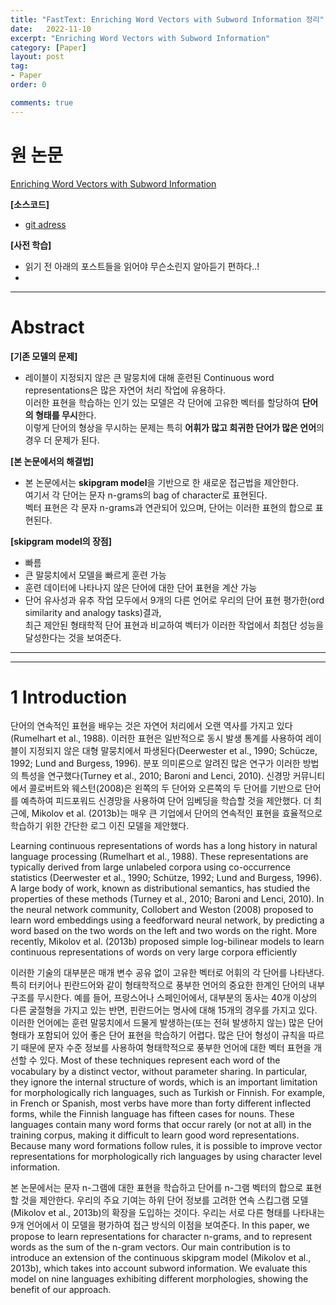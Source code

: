 ```yaml
---
title: "FastText: Enriching Word Vectors with Subword Information 정리"
date:   2022-11-10
excerpt: "Enriching Word Vectors with Subword Information"
category: [Paper]
layout: post
tag:
- Paper
order: 0

comments: true
---
```



   
# 원 논문
[Enriching Word Vectors with Subword Information](https://arxiv.org/abs/2112.10508)

**[소스코드]**     
* [git adress](https://github.com/zhang-yu-wei/MTP-CLNN)


**[사전 학습]**
* 읽기 전 아래의 포스트들을 읽어야 무슨소린지 알아듣기 편하다..!   
* 

---

# Abstract
**[기존 모델의 문제]**      
* 레이블이 지정되지 않은 큰 말뭉치에 대해 훈련된 Continuous word representations은 많은 자연어 처리 작업에 유용하다.    
이러한 표현을 학습하는 인기 있는 모델은 각 단어에 고유한 벡터를 할당하여 **단어의 형태를 무시**한다.    
이렇게 단어의 형상을 무시하는 문제는 특히 **어휘가 많고 희귀한 단어가 많은 언어**의 경우 더 문제가 된다.    

**[본 논문에서의 해결법]**      
* 본 논문에서는 **skipgram model**을 기반으로 한 새로운 접근법을 제안한다.     
여기서 각 단어는 문자 n-grams의 bag of character로 표현된다.     
벡터 표현은 각 문자 n-grams과 연관되어 있으며, 단어는 이러한 표현의 합으로 표현된다.     

**[skipgram model의 장점]**      
* 빠름      
* 큰 말뭉치에서 모델을 빠르게 훈련 가능      
* 훈련 데이터에 나타나지 않은 단어에 대한 단어 표현을 계산 가능      
* 단어 유사성과 유추 작업 모두에서 9개의 다른 언어로 우리의 단어 표현 평가한(ord similarity and analogy tasks)결과,          
최근 제안된 형태학적 단어 표현과 비교하여 벡터가 이러한 작업에서 최첨단 성능을 달성한다는 것을 보여준다.    


-----
-----

# 1 Introduction
단어의 연속적인 표현을 배우는 것은 자연어 처리에서 오랜 역사를 가지고 있다(Rumelhart et al., 1988). 이러한 표현은 일반적으로 동시 발생 통계를 사용하여 레이블이 지정되지 않은 대형 말뭉치에서 파생된다(Deerwester et al., 1990; Schücze, 1992; Lund and Burgess, 1996). 분포 의미론으로 알려진 많은 연구가 이러한 방법의 특성을 연구했다(Turney et al., 2010; Baroni and Lenci, 2010). 신경망 커뮤니티에서 콜로버트와 웨스턴(2008)은 왼쪽의 두 단어와 오른쪽의 두 단어를 기반으로 단어를 예측하여 피드포워드 신경망을 사용하여 단어 임베딩을 학습할 것을 제안했다. 더 최근에, Mikolov et al. (2013b)는 매우 큰 기업에서 단어의 연속적인 표현을 효율적으로 학습하기 위한 간단한 로그 이진 모델을 제안했다.

Learning continuous representations of words has a long history in natural language processing (Rumelhart et al., 1988). These representations are typically derived from large unlabeled corpora using co-occurrence statistics (Deerwester et al., 1990; Schütze, 1992; Lund and Burgess, 1996). A large body of work, known as distributional semantics, has studied the properties of these methods (Turney et al., 2010; Baroni and Lenci, 2010). In the neural network community, Collobert and Weston (2008) proposed to learn word embeddings using a feedforward neural network, by predicting a word based on the two words on the left and two words on the right. More recently, Mikolov et al. (2013b) proposed simple log-bilinear models to learn continuous representations of words on very large corpora efficiently

이러한 기술의 대부분은 매개 변수 공유 없이 고유한 벡터로 어휘의 각 단어를 나타낸다. 특히 터키어나 핀란드어와 같이 형태학적으로 풍부한 언어의 중요한 한계인 단어의 내부 구조를 무시한다. 예를 들어, 프랑스어나 스페인어에서, 대부분의 동사는 40개 이상의 다른 굴절형을 가지고 있는 반면, 핀란드어는 명사에 대해 15개의 경우를 가지고 있다. 이러한 언어에는 훈련 말뭉치에서 드물게 발생하는(또는 전혀 발생하지 않는) 많은 단어 형태가 포함되어 있어 좋은 단어 표현을 학습하기 어렵다. 많은 단어 형성이 규칙을 따르기 때문에 문자 수준 정보를 사용하여 형태학적으로 풍부한 언어에 대한 벡터 표현을 개선할 수 있다.
Most of these techniques represent each word of the vocabulary by a distinct vector, without parameter sharing. In particular, they ignore the internal structure of words, which is an important limitation for morphologically rich languages, such as Turkish or Finnish. For example, in French or Spanish, most verbs have more than forty different inflected forms, while the Finnish language has fifteen cases for nouns. These languages contain many word forms that occur rarely (or not at all) in the training corpus, making it difficult to learn good word representations. Because many word formations follow rules, it is possible to improve vector representations for morphologically rich languages by using character level information.


본 논문에서는 문자 n-그램에 대한 표현을 학습하고 단어를 n-그램 벡터의 합으로 표현할 것을 제안한다. 우리의 주요 기여는 하위 단어 정보를 고려한 연속 스킵그램 모델(Mikolov et al., 2013b)의 확장을 도입하는 것이다. 우리는 서로 다른 형태를 나타내는 9개 언어에서 이 모델을 평가하여 접근 방식의 이점을 보여준다.
In this paper, we propose to learn representations for character n-grams, and to represent words as the sum of the n-gram vectors. Our main contribution is to introduce an extension of the continuous skipgram model (Mikolov et al., 2013b), which takes into account subword information. We evaluate this model on nine languages exhibiting different morphologies, showing the benefit of our approach.

